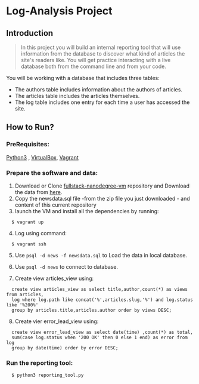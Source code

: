 # Log-Analysis Project

## Introduction 

> In this project you will build an internal reporting tool that will use information from the database to discover what kind of articles the site's readers like.
You will get practice interacting with a live database both from the command line and from your code.

 You will be working with a database that includes three tables:
 * The authors table includes information about the authors of articles.
 * The articles table includes the articles themselves.
 * The log table includes one entry for each time a user has accessed the site.


## How to Run?

### PreRequisites:
  [Python3](https://www.python.org/) , [VirtualBox](https://www.virtualbox.org/), [Vagrant](https://www.vagrantup.com/)
   

### Prepare the software and data:
 
  1. Download or Clone [fullstack-nanodegree-vm](https://github.com/udacity/fullstack-nanodegree-vm) repository and Download the data from [here](https://d17h27t6h515a5.cloudfront.net/topher/2016/August/57b5f748_newsdata/newsdata.zip).
  2. Copy the newsdata.sql file -from the zip file you just downloaded - and content of this current repository
  3. launch the VM and install all the dependencies by running:
  
  ```
    $ vagrant up
  ```
  4. Log using command:
  
  ```
    $ vagrant ssh
  ```

  5. Use `psql -d news -f newsdata.sql` to Load the data in local database.

  6. Use `psql -d news` to connect to database.
  
  7. Create view articles_view using:
  ```
    create view articles_view as select title,author,count(*) as views from articles,
    log where log.path like concat('%',articles.slug,'%') and log.status like '%200%'
    group by articles.title,articles.author order by views DESC;
  ```
  
  8. Create vier error_lead_view using:
  ```
    create view error_lead_view as select date(time) ,count(*) as total,
    sum(case log.status when '200 OK' then 0 else 1 end) as error from log
    group by date(time) order by error DESC;
  ```

### Run the reporting tool:

  ```
    $ python3 reporting_tool.py
  ```
  